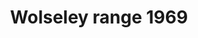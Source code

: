 ---
    title: Wolseley range 1969
    slug: Wolseley-range-1969
    description:
    code: Wolseley-range-1969
    image: https://cmdiy-archive.s3.us-east-1.amazonaws.com/adverts/images/Wolseley+range+1969.jpeg
    download: https://cmdiy-archive.s3.us-east-1.amazonaws.com/adverts/documents/Wolseley+range+1969.pdf
---